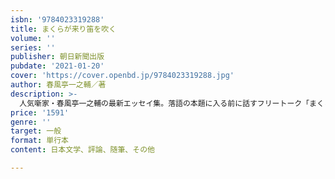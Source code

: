 ```yaml
---
isbn: '9784023319288'
title: まくらが来り笛を吹く
volume: ''
series: ''
publisher: 朝日新聞出版
pubdate: '2021-01-20'
cover: 'https://cover.openbd.jp/9784023319288.jpg'
author: 春風亭一之輔／著
description: >-
  人気噺家・春風亭一之輔の最新エッセイ集。落語の本題に入る前に話すフリートーク「まくら」のように、巷で噂のあの話、この話について本音でつづります。先輩噺家・春風亭昇太の結婚についてつづった「遅すぎ婚」、自身の持ちネタの長所、短所についてつづった「レギュラー」、入部後すぐに退部したラグビー部なのに、ワールドカップで経験者としてのコメントを求められてしまった際の気持ちをつづった「ラグビー」など。思わず納得、つい吹き出すエッセイをたっぷり125本収録。
price: '1591'
genre: ''
target: 一般
format: 単行本
content: 日本文学、評論、随筆、その他

---
```

